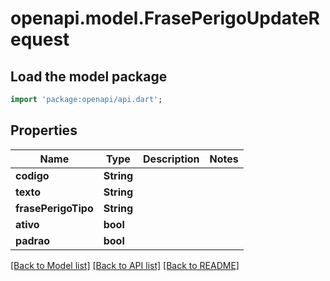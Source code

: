 # openapi.model.FrasePerigoUpdateRequest

## Load the model package
```dart
import 'package:openapi/api.dart';
```

## Properties
Name | Type | Description | Notes
------------ | ------------- | ------------- | -------------
**codigo** | **String** |  | 
**texto** | **String** |  | 
**frasePerigoTipo** | **String** |  | 
**ativo** | **bool** |  | 
**padrao** | **bool** |  | 

[[Back to Model list]](../README.md#documentation-for-models) [[Back to API list]](../README.md#documentation-for-api-endpoints) [[Back to README]](../README.md)


